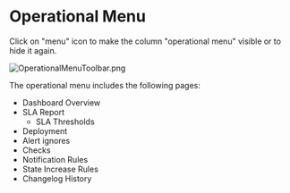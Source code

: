 # Operational Menu
Click on "menu" icon to make the column "operational menu" visible or to hide it again.

![OperationalMenuToolbar.png](.attachments/OperationalMenuToolbar-f94b2827-6090-4f2c-a8d4-6471de29395c.png)

The operational menu includes the following pages:

- Dashboard Overview
- SLA Report
  - SLA Thresholds
- Deployment
- Alert ignores
- Checks
- Notification Rules
- State Increase Rules
- Changelog History

